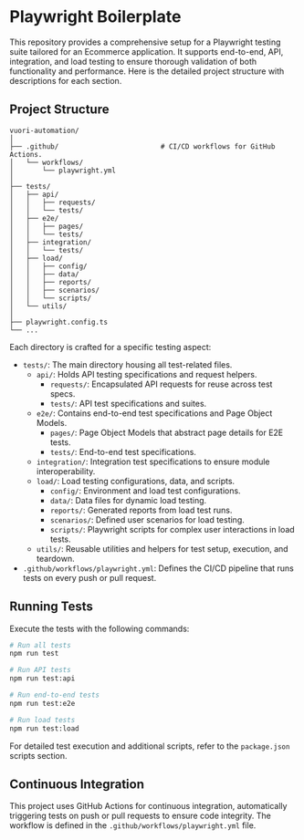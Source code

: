 # Playwright Boilerplate

This repository provides a comprehensive setup for a Playwright testing suite tailored for an Ecommerce application. It supports end-to-end, API, integration, and load testing to ensure thorough validation of both functionality and performance. Here is the detailed project structure with descriptions for each section.

## Project Structure

```plaintext
vuori-automation/
│
├── .github/                         # CI/CD workflows for GitHub Actions.
│   └── workflows/
│       └── playwright.yml
│
├── tests/
│   ├── api/
│   │   ├── requests/
│   │   └── tests/
│   ├── e2e/
│   │   ├── pages/
│   │   └── tests/
│   ├── integration/
│   │   └── tests/
│   ├── load/
│   │   ├── config/
│   │   ├── data/
│   │   ├── reports/
│   │   ├── scenarios/
│   │   └── scripts/
│   └── utils/
│
├── playwright.config.ts
└── ...
```

Each directory is crafted for a specific testing aspect:

-   `tests/`: The main directory housing all test-related files.
    -   `api/`: Holds API testing specifications and request helpers.
        -   `requests/`: Encapsulated API requests for reuse across test specs.
        -   `tests/`: API test specifications and suites.
    -   `e2e/`: Contains end-to-end test specifications and Page Object Models.
        -   `pages/`: Page Object Models that abstract page details for E2E tests.
        -   `tests/`: End-to-end test specifications.
    -   `integration/`: Integration test specifications to ensure module interoperability.
    -   `load/`: Load testing configurations, data, and scripts.
        -   `config/`: Environment and load test configurations.
        -   `data/`: Data files for dynamic load testing.
        -   `reports/`: Generated reports from load test runs.
        -   `scenarios/`: Defined user scenarios for load testing.
        -   `scripts/`: Playwright scripts for complex user interactions in load tests.
    -   `utils/`: Reusable utilities and helpers for test setup, execution, and teardown.
-   `.github/workflows/playwright.yml`: Defines the CI/CD pipeline that runs tests on every push or pull request.

## Running Tests

Execute the tests with the following commands:

```bash
# Run all tests
npm run test

# Run API tests
npm run test:api

# Run end-to-end tests
npm run test:e2e

# Run load tests
npm run test:load
```

For detailed test execution and additional scripts, refer to the `package.json` scripts section.

## Continuous Integration

This project uses GitHub Actions for continuous integration, automatically triggering tests on push or pull requests to ensure code integrity. The workflow is defined in the `.github/workflows/playwright.yml` file.
